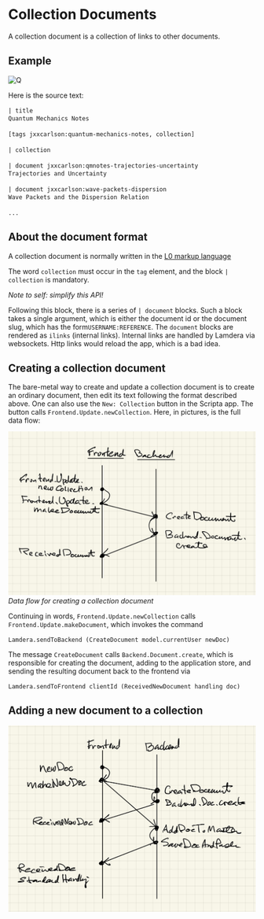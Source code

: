 # Collection Documents

A collection document is a collection of links
to other documents.

## Example

![Q](https://i.ibb.co/8b4XFpn/image.png)


Here is the source text:

```text
| title
Quantum Mechanics Notes

[tags jxxcarlson:quantum-mechanics-notes, collection]

| collection

| document jxxcarlson:qmnotes-trajectories-uncertainty
Trajectories and Uncertainty 

| document jxxcarlson:wave-packets-dispersion
Wave Packets and the Dispersion Relation

...
```

## About the document format

A collection document is normally written in the
[L0 markup language](/L0/)

The word `collection` must occur in the 
`tag` element, and the block `| collection`
is mandatory.

_Note to self: simplify this API!_

Following this block, there is a series of `| document`
blocks.  Such a block takes a single argument, which is
either the document id or the document slug, which 
has the form`USERNAME:REFERENCE`. The `document` blocks are rendered
as `ilinks` (internal links).  Internal links are handled
by Lamdera via websockets.  Http links would reload the
app, which is a bad idea.



## Creating a collection document

The bare-metal way to create and update a collection 
document is to create an ordinary document, then 
edit its text following the format described above.
One can also use the `New: Collection` button in the
Scripta app.  The button calls 
`Frontend.Update.newCollection`. Here, in pictures,
is the full data flow:

![New Collection Flow of Control](image/newcollection.jpg)
*Data flow for creating a collection document*

Continuing in words, `Frontend.Update.newCollection` calls
`Frontend.Update.makeDocument`, which invokes the command

```
Lamdera.sendToBackend (CreateDocument model.currentUser newDoc)
```

The message `CreateDocument` calls 
`Backend.Document.create`, which is responsible 
for creating the document, adding to the application
store, and sending the resulting document back to the
frontend via 

```
Lamdera.sendToFrontend clientId (ReceivedNewDocument handling doc)
```

## Adding a new document to a collection

![Add new document to collection](image/newDocumentInCollection.jpg)
